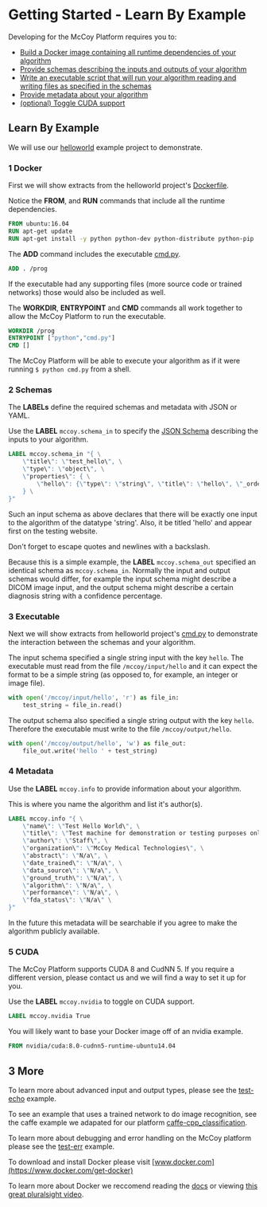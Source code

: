 # Getting Started - Learn By Example

Developing for the McCoy Platform requires you to:
* [Build a Docker image containing all runtime dependencies of your algorithm](#1-docker)
* [Provide schemas describing the inputs and outputs of your algorithm](#2-schemas)
* [Write an executable script that will run your algorithm reading and writing files as specified in the schemas](#3-executable)
* [Provide metadata about your algorithm](#4-metadata)
* [(optional) Toggle CUDA support](#5-cuda)

## Learn By Example

We will use our [helloworld](.) example project to demonstrate.

### 1 Docker
First we will show extracts from the helloworld project's [Dockerfile](./Dockerfile).

Notice the __FROM__, and __RUN__ commands that include all the runtime dependencies.
```Dockerfile
FROM ubuntu:16.04
RUN apt-get update
RUN apt-get install -y python python-dev python-distribute python-pip
```

The __ADD__ command includes the executable [cmd.py](./cmd.py).
```Dockerfile
ADD . /prog
```
If the executable had any supporting files (more source code or trained networks) those would also be included as well.

The __WORKDIR__, __ENTRYPOINT__ and __CMD__ commands all work together to allow the McCoy Platform to run the executable.
```Dockerfile
WORKDIR /prog
ENTRYPOINT ["python","cmd.py"]
CMD []
```
The McCoy Platform will be able to execute your algorithm as if it were running `$ python cmd.py` from a shell.

### 2 Schemas
The __LABELs__ define the required schemas and metadata with JSON or YAML.

Use the __LABEL__ `mccoy.schema_in` to specify the [JSON Schema](http://json-schema.org/) describing 
the inputs to your algorithm.
```Dockerfile
LABEL mccoy.schema_in "{ \
    \"title\": \"test_hello\", \
    \"type\": \"object\", \
    \"properties\": { \
        \"hello\": {\"type\": \"string\", \"title\": \"hello\", \"_order\": 1} \
    } \
}"
```
Such an input schema as above declares that there will be exactly one input to the algorithm of the datatype 'string'.
Also, it be titled 'hello' and appear first on the testing website.

Don't forget to escape quotes and newlines with a backslash.

Because this is a simple example, the __LABEL__ `mccoy.schema_out` specified an identical schema as `mccoy.schema_in`. 
Normally the input and output schemas would differ, for example the input schema might describe a DICOM image input, 
and the output schema might describe a certain diagnosis string with a confidence percentage.

### 3 Executable
Next we will show extracts from helloworld project's [cmd.py](./cmd.py) to demonstrate the interaction 
between the schemas and your algorithm.

The input schema specified a single string input with the key `hello`. The executable must read from the file
`/mccoy/input/hello` and it can expect the format to be a simple string 
(as opposed to, for example, an integer or image file).
```python
with open('/mccoy/input/hello', 'r') as file_in:
    test_string = file_in.read()
```

The output schema also specified a single string output with the key `hello`. Therefore the executable must 
write to the file `/mccoy/output/hello`.
```python
with open('/mccoy/output/hello', 'w') as file_out:
    file_out.write('hello ' + test_string)
```
### 4 Metadata
Use the __LABEL__ `mccoy.info` to provide information about your algorithm. 

This is where you name the algorithm and list it's author(s). 
```Dockerfile
LABEL mccoy.info "{ \
    \"name\": \"Test Hello World\", \
    \"title\": \"Test machine for demonstration or testing purposes only\", \
    \"author\": \"Staff\", \
    \"organization\": \"McCoy Medical Technologies\", \
    \"abstract\": \"N/a\", \
    \"date_trained\": \"N/a\", \
    \"data_source\": \"N/a\", \
    \"ground_truth\": \"N/a\", \
    \"algorithm\": \"N/a\", \
    \"performance\": \"N/a\", \
    \"fda_status\": \"N/a\" \
}"
```

In the future this metadata will be searchable if you agree to make the algorithm publicly available.

### 5 CUDA
The McCoy Platform supports CUDA 8 and CudNN 5. If you require a different version, please contact us and we will 
find a way to set it up for you.

Use the __LABEL__ `mccoy.nvidia` to toggle on CUDA support.
```Dockerfile
LABEL mccoy.nvidia True
```

You will likely want to base your Docker image off of an nvidia example.
```Dockerfile
FROM nvidia/cuda:8.0-cudnn5-runtime-ubuntu14.04
```

## 3 More
To learn more about advanced input and output types, please see the [test-echo](../test-echo/) example.

To see an example that uses a trained network to do image recognition, see the caffe example we adapated for our platform 
[caffe-cpp_classification](../caffe-cpp_classification/).

To learn more about debugging and error handling on the McCoy platform please see the [test-err](../test-err/) example.

To download and install Docker please visit [www.docker.com](https://www.docker.com/get-docker)

To learn more about Docker we reccomend reading the [docs](https://docs.docker.com/) or viewing 
[this great pluralsight video](https://www.pluralsight.com/courses/docker-deep-dive).
